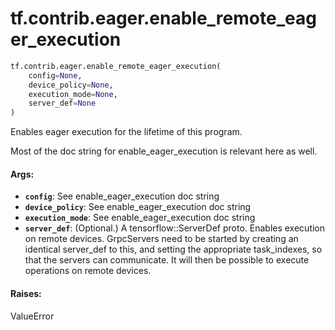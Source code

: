<div itemscope itemtype="http://developers.google.com/ReferenceObject">
<meta itemprop="name" content="tf.contrib.eager.enable_remote_eager_execution" />
<meta itemprop="path" content="Stable" />
</div>

# tf.contrib.eager.enable_remote_eager_execution

``` python
tf.contrib.eager.enable_remote_eager_execution(
    config=None,
    device_policy=None,
    execution_mode=None,
    server_def=None
)
```

Enables eager execution for the lifetime of this program.

Most of the doc string for enable_eager_execution is relevant here as well.

#### Args:

* <b>`config`</b>: See enable_eager_execution doc string
* <b>`device_policy`</b>: See enable_eager_execution doc string
* <b>`execution_mode`</b>: See enable_eager_execution doc string
* <b>`server_def`</b>: (Optional.) A tensorflow::ServerDef proto. Enables execution on
    remote devices. GrpcServers need to be started by creating an identical
    server_def to this, and setting the appropriate task_indexes, so that the
    servers can communicate. It will then be possible to execute operations on
    remote devices.


#### Raises:

ValueError